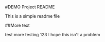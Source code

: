 #DEMO Project README

This is a simple readme file

##More text

test
more testing 123
I hope this isn't a problem